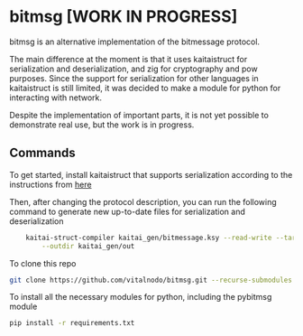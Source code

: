 # bitmsg [WORK IN PROGRESS]
bitmsg is an alternative implementation of the bitmessage protocol.

The main difference at the moment is that it uses kaitaistruct for serialization and deserialization, and zig for cryptography and pow purposes. Since the support for serialization for other languages in kaitaistruct is still limited, it was decided to make a module for python for interacting with network.

Despite the implementation of important parts, it is not yet possible to demonstrate real use, but the work is in progress.

## Commands
To get started, install kaitaistruct that supports serialization according to the instructions from [here](https://doc.kaitai.io/serialization.html)

Then, after changing the protocol description, you can run the following command to generate new up-to-date files for serialization and deserialization
```bash
    kaitai-struct-compiler kaitai_gen/bitmessage.ksy --read-write --target python \
        --outdir kaitai_gen/out
```

To clone this repo

```bash
git clone https://github.com/vitalnodo/bitmsg.git --recurse-submodules

```

To install all the necessary modules for python, including the pybitmsg module 

```bash
pip install -r requirements.txt
```